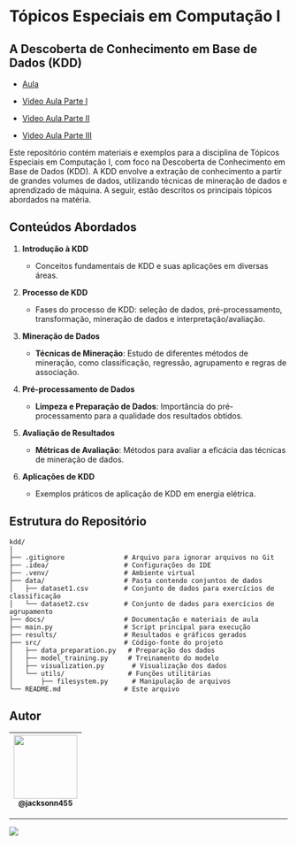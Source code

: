 # Tópicos Especiais em Computação I

## A Descoberta de Conhecimento em Base de Dados (KDD)

- [Aula]([https://github.com/jacksonn455/kdd-topicos-especiais-computacao/blob/main/docs/T%C3%B3picos%20Especiais%20em%20Computa%C3%A7%C3%A3o%20I%20-%20A%20descoberta%20de%20conhecimento%20em%20base%20de%20dados%20(KDD)%20-%20COD%207737198.pdf](https://youtu.be/QlFJu0f3zyg?si=lF_qU21pCEOHJ8C1))

- [Video Aula Parte I](https://youtu.be/QlFJu0f3zyg?si=lF_qU21pCEOHJ8C1)

- [Video Aula Parte II](https://youtu.be/y9poBzV9Y8U?si=hZcMMZI-APdqEfX6)
 
- [Video Aula Parte III](https://youtu.be/ehR6KAg5GOs?si=Ry34c1foli4Fyg3f)

Este repositório contém materiais e exemplos para a disciplina de Tópicos Especiais em Computação I, com foco na Descoberta de Conhecimento em Base de Dados (KDD). A KDD envolve a extração de conhecimento a partir de grandes volumes de dados, utilizando técnicas de mineração de dados e aprendizado de máquina. A seguir, estão descritos os principais tópicos abordados na matéria.

## Conteúdos Abordados

1. **Introdução à KDD**
   - Conceitos fundamentais de KDD e suas aplicações em diversas áreas.

2. **Processo de KDD**
   - Fases do processo de KDD: seleção de dados, pré-processamento, transformação, mineração de dados e interpretação/avaliação.

3. **Mineração de Dados**
   - **Técnicas de Mineração**: Estudo de diferentes métodos de mineração, como classificação, regressão, agrupamento e regras de associação.

4. **Pré-processamento de Dados**
   - **Limpeza e Preparação de Dados**: Importância do pré-processamento para a qualidade dos resultados obtidos.

5. **Avaliação de Resultados**
   - **Métricas de Avaliação**: Métodos para avaliar a eficácia das técnicas de mineração de dados.

6. **Aplicações de KDD**
   - Exemplos práticos de aplicação de KDD em energia elétrica.

## Estrutura do Repositório

```plaintext
kdd/
│
├── .gitignore               # Arquivo para ignorar arquivos no Git
├── .idea/                   # Configurações do IDE
├── .venv/                   # Ambiente virtual
├── data/                    # Pasta contendo conjuntos de dados
│   ├── dataset1.csv         # Conjunto de dados para exercícios de classificação
│   └── dataset2.csv         # Conjunto de dados para exercícios de agrupamento
├── docs/                    # Documentação e materiais de aula
├── main.py                  # Script principal para execução
├── results/                 # Resultados e gráficos gerados
├── src/                     # Código-fonte do projeto
│   ├── data_preparation.py   # Preparação dos dados
│   ├── model_training.py     # Treinamento do modelo
│   ├── visualization.py       # Visualização dos dados
│   └── utils/                # Funções utilitárias
│       ├── filesystem.py      # Manipulação de arquivos
└── README.md                # Este arquivo
````

## Autor

| [<img src="https://avatars1.githubusercontent.com/u/46221221?s=460&u=0d161e390cdad66e925f3d52cece6c3e65a23eb2&v=4" width=115><br><sub>@jacksonn455</sub>](https://github.com/jacksonn455) |
| :---: |

--------------------
![](https://github.com/jacksonn455/kdd-topicos-especiais-computacao/blob/main/results/distribuicoes_verde_suave.png)


